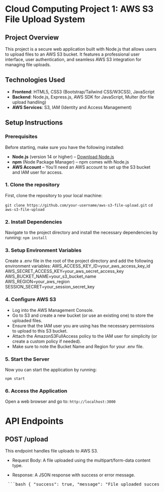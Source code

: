 # Cloud Computing Project 1: AWS S3 File Upload System

## Project Overview
This project is a secure web application built with Node.js that allows users to upload files to an AWS S3 bucket. It features a professional user interface, user authentication, and seamless AWS S3 integration for managing file uploads.

## Technologies Used
- **Frontend**: HTML5, CSS3 (Bootstrap/Tailwind CSS/W3CSS), JavaScript
- **Backend**: Node.js, Express.js, AWS SDK for JavaScript, Multer (for file upload handling)
- **AWS Services**: S3, IAM (Identity and Access Management)

## Setup Instructions

### Prerequisites
Before starting, make sure you have the following installed:
- **Node.js** (version 14 or higher) – [Download Node.js](https://nodejs.org/)
- **npm** (Node Package Manager) – npm comes with Node.js
- **AWS Account** – You'll need an AWS account to set up the S3 bucket and IAM user for access.

### 1. Clone the repository
First, clone the repository to your local machine:

`git clone https://github.com/your-username/aws-s3-file-upload.git`
`cd aws-s3-file-upload`


### 2. Install Dependencies
Navigate to the project directory and install the necessary dependencies by running:
`npm install`

### 3. Setup Environment Variables
Create a .env file in the root of the project directory and add the following environment variables:
AWS_ACCESS_KEY_ID=your_aws_access_key_id
AWS_SECRET_ACCESS_KEY=your_aws_secret_access_key
AWS_BUCKET_NAME=your_s3_bucket_name
AWS_REGION=your_aws_region
SESSION_SECRET=your_session_secret_key 

### 4. Configure AWS S3
- Log into the AWS Management Console.
- Go to S3 and create a new bucket (or use an existing one) to store the uploaded files.
- Ensure that the IAM user you are using has the necessary permissions to upload to this S3 bucket.
- Attach the AmazonS3FullAccess policy to the IAM user for simplicity (or create a custom policy if needed).
- Make sure to note the Bucket Name and Region for your .env file.

### 5. Start the Server
Now you can start the application by running:

`npm start`

### 6. Access the Application
Open a web browser and go to:
`http://localhost:3000`


# API Endpoints
## POST /upload
This endpoint handles file uploads to AWS S3.

- Request Body: A file uploaded using the multipart/form-data content type.

- Response: A JSON response with success or error message.

<pre> ```bash { "success": true, "message": "File uploaded successfully" } ``` </pre>

